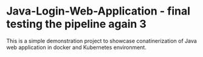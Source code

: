 # Java-Login-Web-Application - final testing the pipeline again 3
This is a simple demonstration project to showcase conatinerization of Java web application in docker and Kubernetes environment.
